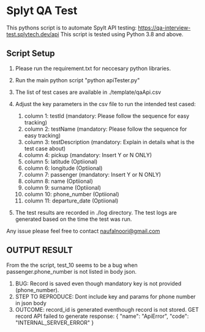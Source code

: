 # Splyt QA Test

This pythons script is to automate Spylt API testing: https://qa-interview-test.splytech.dev/api
This script is tested using Python 3.8 and above.

## Script Setup

1. Please run the requirement.txt for neccesary python libraries.
2. Run the main python script "python apiTester.py"
3. The list of test cases are available in ./template/qaApi.csv
4. Adjust the key parameters in the csv file to run the intended test cased:
   1. column 1: testId (mandatory: Please follow the sequence for easy tracking)
   2.  column 2: testName (mandatory: Please follow the sequence for easy tracking)
   3. column 3: testDescription (mandatory: Explain in details what is the test case about)
   4. column 4: pickup (mandatory: Insert Y or N ONLY)
   5. column 5: latitude (Optiional)
   6. column 6: longitude (Optiional)
   7. column 7: passenger (mandatory: Insert Y or N ONLY)
   8. column 8: name (Optiional)
   9. column 9: surname (Optiional)
   10. column 10: phone_number (Optiional)
   11. column 11: departure_date (Optiional)

5. The test results are recorded in ./log directory. The test logs are generated based on the time the test was run.

Any issue please feel free to contact naufalnoori@gmail.com

## OUTPUT RESULT

From the the script, test_10 seems to be a bug when passenger.phone_number is not listed in body json.

1. BUG: Record is saved even though mandatory key is not provided (phone_number).
2. STEP TO REPRODUCE: Dont include key and params for phone number in json body
3. OUTCOME: record_id is generated eventhough record is not stored. GET record API failed to generate response:
         {
         "name": "ApiError",
         "code": "INTERNAL_SERVER_ERROR"
         }
